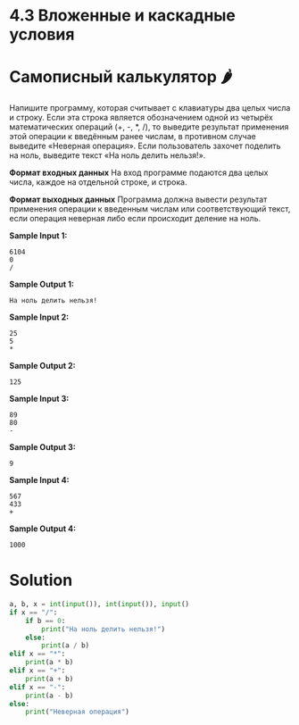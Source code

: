 # 4.3 Вложенные и каскадные условия

# Самописный калькулятор 🌶️
Напишите программу, которая считывает с клавиатуры два целых числа и строку. Если эта строка является обозначением одной из четырёх математических операций (+, -, *, /), то выведите результат применения этой операции к введённым ранее числам, в противном случае выведите «Неверная операция». Если пользователь захочет поделить на ноль, выведите текст «На ноль делить нельзя!».

**Формат входных данных**
На вход программе подаются два целых числа, каждое на отдельной строке, и строка.

**Формат выходных данных**
Программа должна вывести результат применения операции к введенным числам или соответствующий текст, если операция неверная либо если происходит деление на ноль.

**Sample Input 1:**
```
6104
0
/
```
**Sample Output 1:**
```
На ноль делить нельзя!
```
**Sample Input 2:**
```
25
5
*
```
**Sample Output 2:**
```
125
```
**Sample Input 3:**
```
89
80
-
```
**Sample Output 3:**
```
9
```
**Sample Input 4:**
```
567
433
+
```
**Sample Output 4:**
```
1000
```
# Solution
```python
a, b, x = int(input()), int(input()), input()
if x == "/":
    if b == 0:
        print("На ноль делить нельзя!")
    else:
        print(a / b)
elif x == "*":
    print(a * b)
elif x == "+":
    print(a + b)
elif x == "-":
    print(a - b)
else:
    print("Неверная операция")
```